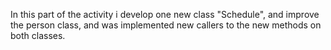 In this part of the activity i develop one new class "Schedule", and improve the person class, and was implemented new callers to the new methods on both classes. 
